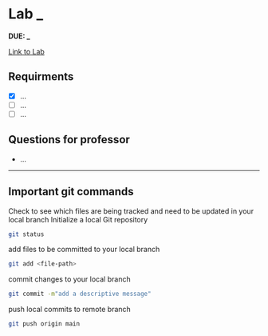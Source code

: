 # Lab _

**DUE: _**

[Link to Lab](https://csse.msoe.us/cs1021/lab2/)


## Requirments
- [X] ...
- [ ] ...
- [ ] ...

## Questions for professor
- ...

***

## Important git commands

Check to see which files are being tracked and need to be updated in your local branch
Initialize a local Git repository

```bash
git status
```

add files to be committed to your local branch

```bash
git add <file-path>
```

commit changes to your local branch
  
```bash
git commit -m"add a descriptive message"
```

push local commits to remote branch
  
```bash
git push origin main
```
